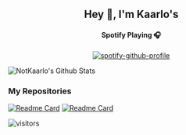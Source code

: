 <h2 align="center">Hey 👋, I'm Kaarlo's</h2>

<div align="center">

#### Spotify Playing 🎧
[![spotify-github-profile](https://spotify-github-profile.vercel.app/api/view?uid=31s2z354j7562hqywailmy4ogil4&cover_image=true&theme=novatorem&bar_color=53b14f&bar_color_cover=false)](https://github.com/kittinan/spotify-github-profile)

</div>

![NotKaarlo's Github Stats](https://github-readme-stats.vercel.app/api?username=NotKaarlo&show_icons=true&hide_border=true)

### My Repositories
[![Readme Card](https://github-readme-stats.vercel.app/api/pin/?username=notkaarlo&repo=State-of-San-Andreas)](https://github.com/anuraghazra/github-readme-stats) [![Readme Card](https://github-readme-stats.vercel.app/api/pin/?username=notkaarlo&repo=Kaarlos)](https://github.com/anuraghazra/github-readme-stats)

![visitors](https://visitor-badge.laobi.icu/badge?page_id=NotKaarlo)
<!-- ![visitors](https://badges.pufler.dev/visits/NotKaarlo/NotKaarlo)
![Visitor Count](https://profile-counter.glitch.me/NotKaarlo/count.svg) -->


<p><span class="typeWriter" data-checkVisible="true"  data-speed="2" data-text='["TEST1", "test"]'></span></p>
